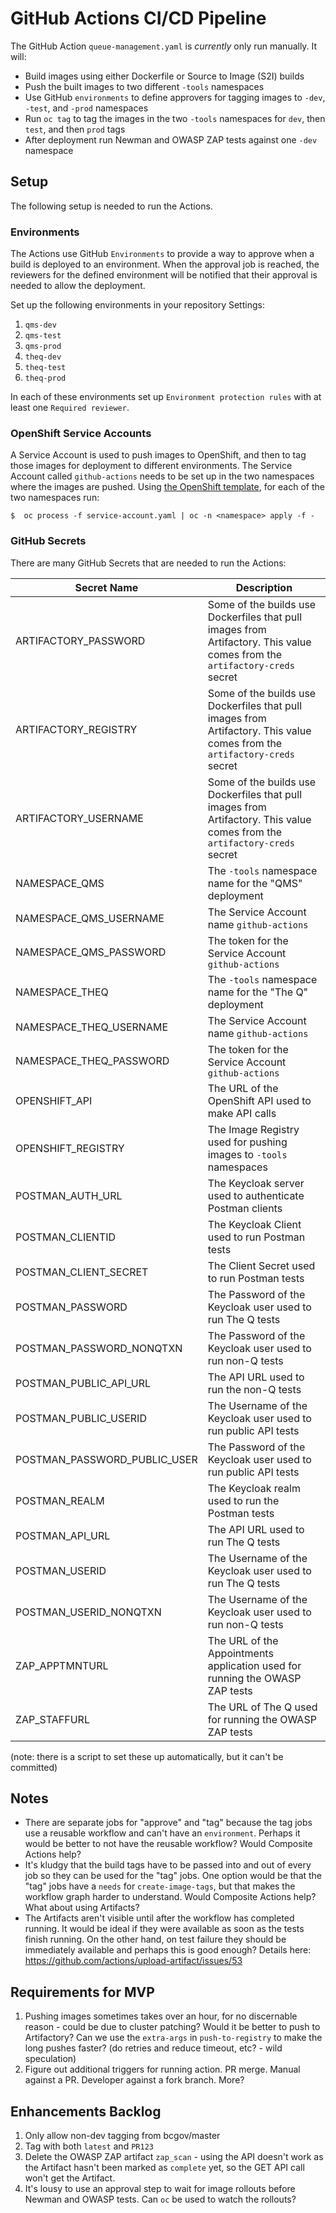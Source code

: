 # GitHub Actions CI/CD Pipeline

The GitHub Action `queue-management.yaml` is _currently_ only run manually. It will:

- Build images using either Dockerfile or Source to Image (S2I) builds
- Push the built images to two different `-tools` namespaces
- Use GitHub `environments` to define approvers for tagging images to `-dev`, `-test`, and `-prod` namespaces
- Run `oc tag` to tag the images in the two `-tools` namespaces for `dev`, then `test`, and then `prod` tags
- After deployment run Newman and OWASP ZAP tests against one `-dev` namespace

## Setup

The following setup is needed to run the Actions.

### Environments

The Actions use GitHub `Environments` to provide a way to approve when a build is deployed to an environment. When the approval job is reached, the reviewers for the defined environment will be notified that their approval is needed to allow the deployment.

Set up the following environments in your repository Settings:

1. `qms-dev`
1. `qms-test`
1. `qms-prod`
1. `theq-dev`
1. `theq-test`
1. `theq-prod`

In each of these environments set up `Environment protection rules` with at least one `Required reviewer`.

### OpenShift Service Accounts

A Service Account is used to push images to OpenShift, and then to tag those images for deployment to different environments. The Service Account called `github-actions` needs to be set up in the two namespaces where the images are pushed. Using [the OpenShift template](openshift/service_account.yaml), for each of the two namespaces run:

```
$  oc process -f service-account.yaml | oc -n <namespace> apply -f -
```

### GitHub Secrets

There are many GitHub Secrets that are needed to run the Actions:

| Secret Name | Description |
| ----------- | ----------- |
| ARTIFACTORY_PASSWORD | Some of the builds use Dockerfiles that pull images from Artifactory. This value comes from the `artifactory-creds` secret |
| ARTIFACTORY_REGISTRY | Some of the builds use Dockerfiles that pull images from Artifactory. This value comes from the `artifactory-creds` secret |
| ARTIFACTORY_USERNAME | Some of the builds use Dockerfiles that pull images from Artifactory. This value comes from the `artifactory-creds` secret |
| NAMESPACE_QMS | The `-tools` namespace name for the "QMS" deployment |
| NAMESPACE_QMS_USERNAME | The Service Account name `github-actions` |
| NAMESPACE_QMS_PASSWORD | The token for the Service Account `github-actions` |
| NAMESPACE_THEQ |  The `-tools` namespace name for the "The Q" deployment |
| NAMESPACE_THEQ_USERNAME | The Service Account name `github-actions` |
| NAMESPACE_THEQ_PASSWORD | The token for the Service Account `github-actions` |
| OPENSHIFT_API | The URL of the OpenShift API used to make API calls |
| OPENSHIFT_REGISTRY | The Image Registry used for pushing images to `-tools` namespaces |
| POSTMAN_AUTH_URL | The Keycloak server used to authenticate Postman clients |
| POSTMAN_CLIENTID | The Keycloak Client used to run Postman tests |
| POSTMAN_CLIENT_SECRET | The Client Secret used to run Postman tests |
| POSTMAN_PASSWORD | The Password of the Keycloak user used to run The Q tests |
| POSTMAN_PASSWORD_NONQTXN | The Password of the Keycloak user used to run non-Q tests |
| POSTMAN_PUBLIC_API_URL | The API URL used to run the non-Q tests |
| POSTMAN_PUBLIC_USERID | The Username of the Keycloak user used to run public API tests |
| POSTMAN_PASSWORD_PUBLIC_USER | The Password of the Keycloak user used to run public API tests |
| POSTMAN_REALM | The Keycloak realm used to run the Postman tests |
| POSTMAN_API_URL | The API URL used to run The Q tests |
| POSTMAN_USERID | The Username of the Keycloak user used to run The Q tests |
| POSTMAN_USERID_NONQTXN | The Username of the Keycloak user used to run non-Q tests |
| ZAP_APPTMNTURL | The URL of the Appointments application used for running the OWASP ZAP tests |
| ZAP_STAFFURL | The URL of The Q used for running the OWASP ZAP tests |

(note: there is a script to set these up automatically, but it can't be committed)

## Notes
- There are separate jobs for "approve" and "tag" because the tag jobs use a reusable workflow and can't have an `environment`. Perhaps it would be better to not have the reusable workflow? Would Composite Actions help?
- It's kludgy that the build tags have to be passed into and out of every job so they can be used for the "tag" jobs. One option would be that the "tag" jobs have a `needs` for `create-image-tags`, but that makes the workflow graph harder to understand. Would Composite Actions help? What about using Artifacts?
- The Artifacts aren't visible until after the workflow has completed running. It would be ideal if they were available as soon as the tests finish running. On the other hand, on test failure they should be immediately available and perhaps this is good enough? Details here: https://github.com/actions/upload-artifact/issues/53

## Requirements for MVP
1. Pushing images sometimes takes over an hour, for no discernable reason - could be due to cluster patching? Would it be better to push to Artifactory? Can we use the `extra-args` in `push-to-registry` to make the long pushes faster? (do retries and reduce timeout, etc? - wild speculation)
1. Figure out additional triggers for running action. PR merge. Manual against a PR. Developer against a fork branch. More?

## Enhancements Backlog
1. Only allow non-dev tagging from bcgov/master
1. Tag with both `latest` and `PR123`
1. Delete the OWASP ZAP artifact `zap_scan` - using the API doesn't work as the Artifact hasn't been marked as `complete` yet, so the GET API call won't get the Artifact.
1. It's lousy to use an approval step to wait for image rollouts before Newman and OWASP tests. Can `oc` be used to watch the rollouts?
